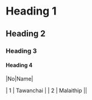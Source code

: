 # Heading 1
## Heading 2
### Heading 3
#### Heading 4

|No|Name|

| 1 |   Tawanchai  |
| 2 |   Malaithip  ||